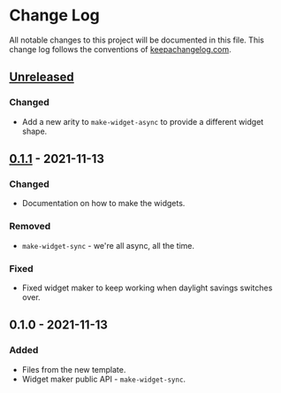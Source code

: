 # Change Log
All notable changes to this project will be documented in this file. This change log follows the conventions of [keepachangelog.com](http://keepachangelog.com/).

## [Unreleased]
### Changed
- Add a new arity to `make-widget-async` to provide a different widget shape.

## [0.1.1] - 2021-11-13
### Changed
- Documentation on how to make the widgets.

### Removed
- `make-widget-sync` - we're all async, all the time.

### Fixed
- Fixed widget maker to keep working when daylight savings switches over.

## 0.1.0 - 2021-11-13
### Added
- Files from the new template.
- Widget maker public API - `make-widget-sync`.

[Unreleased]: https://sourcehost.site/your-name/resource-locator/compare/0.1.1...HEAD
[0.1.1]: https://sourcehost.site/your-name/resource-locator/compare/0.1.0...0.1.1
